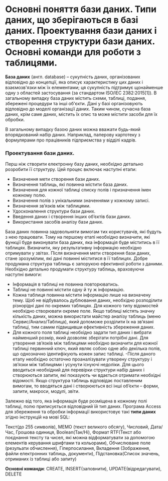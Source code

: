 # Основні поняття бази даних. Типи даних, що зберігаються в базі даних. Проектування бази даних і створення структури бази даних. Основні команди для роботи з таблицями.

**База даних** (англ. database) – сукупність даних, організованих відповідно до концепції, яка описує характеристику цих даних і взаємозв'язки між їх елементами; ця сукупність підтримує щонайменше одну з областей застосування (за стандартом ISO/IEC 2382:2015[1]). В загальному випадку база даних містить схеми, таблиці, подання, збережені процедури та інші об'єкти. Дані у базі організовують відповідно до моделі організації даних. Таким чином, сучасна база даних, крім саме даних, містить їх опис та може містити засоби для їх обробки.

В загальному випадку базою даних можна вважати будь-який впорядкований набір даних. Наприклад, паперову картотеку з формулярами про працівників підприємства у відділі кадрів.  

### Проектування бази даних.
Перш ніж створити електронну базу даних, необхідно детально розробити її структуру. Цей процес включає наступні етапи:
- Визначення мети створення бази даних.
- Визначення таблиць, які повинна містити база даних.
- Визначення для кожної таблиці списку полів і призначення імен кожному полю.
- Визначення полів з унікальними значеннями у кожному записі.
- Визначення зв’язків між таблицями.
- Удосконалення структури бази даних.
- Введення даних і створення інших об’єктів бази даних.
- Використання засобів аналізу бази даних.

База даних повинна задовольняти вимогам тих користувачів, які будуть з нею працювати. Тому на першому етапі необхідно визначити, які функції буде виконувати база даних, яка інформація буде міститись в її таблицях. Визначити, яку результативну інформацію необхідно отримувати у звітах. Після визначення мети створення бази даних, стане зрозумілим, які дані повинні міститися в її таблицях.
Добре продумана структура таблиць є запорукою ефективної роботи з даними. Необхідно детально продумати структуру таблиць, враховуючи наступні вимоги:
- Інформація в таблиці не повинна повторюватись.
- Таблиці не повинні містити одну й ту ж інформацію.
- Кожна таблиця повинна містити інформацію лише на визначену тему. Щоб не відбувалось дублювання даних, необхідно розподілити різнорідні дані по окремих таблицях. Для кожного типу відомостей необхідно створювати окреме поле. Якщо таблиці містять значну кількість даних, можна використати майстер аналізу таблиць (меню Сервис/Анализ/Таблица), який допоможе розділити їх на зв’язані таблиці, тим самим підвищивши ефективність збереження даних.
- Для кожного поля таблиці необхідно задати тип даних і вибрати найменший розмір, який дозволяє зберігати потрібні дані. Для утворення зв’язків між таблицями необхідно визначити для кожної таблиці первинний ключ, який являє собою одне або декілька полів, що однозначно ідентифікують кожен запис таблиці.
-Після даного етапу необхідно остаточно проаналізувати утворену структуру і зв’язки між таблицями і усунути існуючі недоліки. Для цього вводиться необхідний для перевірки структури набір даних і створюються запити, які показують чи вдається отримати необхідні відомості. Якщо структура таблиць відповідає поставленим вимогам, то вводяться дані і створюються всі інші об’єкти – форми, запити, макроси, модулі, звіти.

Залежно від того, яка інформація буде розміщена в кожному полі таблиці, полю приписується відповідний їй тип даних. Програма Access для збереження та обробки інформації використовує такі **типи даних** згідно інструкцій на мові SQL:

Teкст(до 255 символів), MEMO (текст великого обсягу), Числовий, Дата/Час, Грошова одиниця, Boolean(Так/Ні), Формат RTF(Текст або поєднання тексту та чисел, які можна відформатувати за допомогою елементів керування шрифтами та кольорами), Обчислюване поле (резульати обчислення), Гіперпосилання, Вкладення (Зображення, файли електронних таблиць, документи), Підстановка(Список значень, отриманих із таблиці або запиту)

**Основні команди**: CREATE, INSERT(заповнити), UPDATE(відредагувати), DELETE
